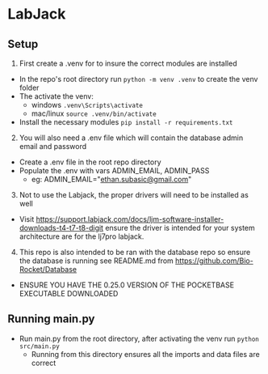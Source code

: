 <!-- markdownlint-disable MD029 -->

# LabJack

## Setup

1. First create a .venv for to insure the correct modules are installed

- In the repo's root directory run ```python -m venv .venv``` to create the venv folder
- The activate the venv:
  - windows ```.venv\Scripts\activate```
  - mac/linux ```source .venv/bin/activate```
- Install the necessary modules ```pip install -r requirements.txt```

2. You will also need a .env file which will contain the database admin email and password

- Create a .env file in the root repo directory
- Populate the .env with vars ADMIN_EMAIL, ADMIN_PASS
  - eg: ADMIN_EMAIL="<ethan.subasic@gmail.com>"

3. Not to use the Labjack, the proper drivers will need to be installed as well

- Visit <https://support.labjack.com/docs/ljm-software-installer-downloads-t4-t7-t8-digit> ensure the driver is intended for your system architecture are for the lj7pro labjack.

4. This repo is also intended to be ran with the database repo so ensure the database is running see README.md from <https://github.com/Bio-Rocket/Database>

- ENSURE YOU HAVE THE 0.25.0 VERSION OF THE POCKETBASE EXECUTABLE DOWNLOADED

## Running main.py

- Run main.py from the root directory, after activating the venv run ```python src/main.py```
  - Running from this directory ensures all the imports and data files are correct
